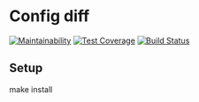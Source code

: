 # Config diff
[![Maintainability](https://api.codeclimate.com/v1/badges/1ba6b6e462023b665bbd/maintainability)](https://codeclimate.com/github/ErnestMazurin/project-lvl2-s193/maintainability) [![Test Coverage](https://api.codeclimate.com/v1/badges/1ba6b6e462023b665bbd/test_coverage)](https://codeclimate.com/github/ErnestMazurin/project-lvl2-s193/test_coverage) [![Build Status](https://travis-ci.org/ErnestMazurin/config-diff.svg?branch=master)](https://travis-ci.org/ErnestMazurin/config-diff) 

## Setup

make install
